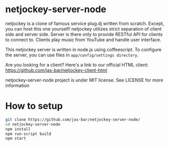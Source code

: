 # netjockey-server-node
netjockey is a clone of famous service plug.dj written from scratch. Except, you can host this one yourself!
netjockey utilizes strict separation of client side and server side.
Server is there only to provide RESTful API for clients to connect to. 
Clients play music from YouTube and handle user interface.

This netjockey server is written in node.js using coffeescript.
To configure the server, you can use files in `app/config/settings directory`.

Are you looking for a client? Here's a link to our official HTML client: https://github.com/jas-bar/netjockey-client-html

netjockey-server-node project is under MIT license. See LICENSE for more information

# How to setup

```sh
git clone https://github.com/jas-bar/netjockey-server-node/
cd netjockey-server-node
npm install
npm run-script build
npm start
```
